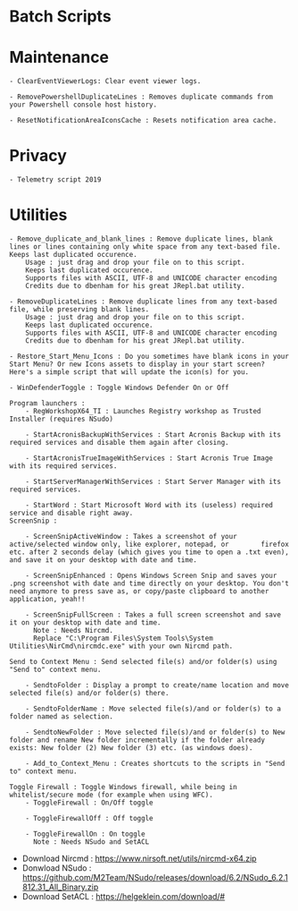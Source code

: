 # Batch Scripts
# Maintenance
    - ClearEventViewerLogs: Clear event viewer logs.

    - RemovePowershellDuplicateLines : Removes duplicate commands from your Powershell console host history.

    - ResetNotificationAreaIconsCache : Resets notification area cache.

# Privacy
    - Telemetry script 2019

# Utilities
    - Remove_duplicate_and_blank_lines : Remove duplicate lines, blank lines or lines containing only white space from any text-based file. Keeps last duplicated occurence.
        Usage : just drag and drop your file on to this script.
        Keeps last duplicated occurence.
        Supports files with ASCII, UTF-8 and UNICODE character encoding
        Credits due to dbenham for his great JRepl.bat utility. 
    
    - RemoveDuplicateLines : Remove duplicate lines from any text-based file, while preserving blank lines.
        Usage : just drag and drop your file on to this script.
        Keeps last duplicated occurence.
        Supports files with ASCII, UTF-8 and UNICODE character encoding
        Credits due to dbenham for his great JRepl.bat utility. 
    
    - Restore_Start_Menu_Icons : Do you sometimes have blank icons in your Start Menu? Or new Icons assets to display in your start screen? Here's a simple script that will update the icon(s) for you.
    
    - WinDefenderToggle : Toggle Windows Defender On or Off
    
    Program launchers :
        - RegWorkshopX64_TI : Launches Registry workshop as Trusted Installer (requires NSudo)
    
        - StartAcronisBackupWithServices : Start Acronis Backup with its required services and disable them again after closing.
        
        - StartAcronisTrueImageWithServices : Start Acronis True Image with its required services.
        
        - StartServerManagerWithServices : Start Server Manager with its required services.
        
        - StartWord : Start Microsoft Word with its (useless) required service and disable right away.
    ScreenSnip :
        
        - ScreenSnipActiveWindow : Takes a screenshot of your active/selected window only, like explorer, notepad, or        firefox etc. after 2 seconds delay (which gives you time to open a .txt even), and save it on your desktop with date and time. 
        
        - ScreenSnipEnhanced : Opens Windows Screen Snip and saves your .png screenshot with date and time directly on your desktop. You don't need anymore to press save as, or copy/paste clipboard to another application, yeah!!
        
        - ScreenSnipFullScreen : Takes a full screen screenshot and save it on your desktop with date and time. 
          Note : Needs Nircmd. 
          Replace "C:\Program Files\System Tools\System Utilities\NirCmd\nircmdc.exe" with your own Nircmd path.
    
    Send to Context Menu : Send selected file(s) and/or folder(s) using "Send to" context menu.
     
        - SendtoFolder : Display a prompt to create/name location and move selected file(s) and/or folder(s) there.
        
        - SendtoFolderName : Move selected file(s)/and or folder(s) to a folder named as selection.
        
        - SendtoNewFolder : Move selected file(s)/and or folder(s) to New folder and rename New folder incrementally if the folder already exists: New folder (2) New folder (3) etc. (as windows does).
        
        - Add_to_Context_Menu : Creates shortcuts to the scripts in "Send to" context menu.
    
    Toggle Firewall : Toggle Windows firewall, while being in whitelist/secure mode (for example when using WFC).
        - ToggleFirewall : On/Off toggle
        
        - ToggleFirewallOff : Off toggle
        
        - ToggleFirewallOn : On toggle
          Note : Needs NSudo and SetACL
  
  
- Download Nircmd : https://www.nirsoft.net/utils/nircmd-x64.zip
- Donwload NSudo : https://github.com/M2Team/NSudo/releases/download/6.2/NSudo_6.2.1812.31_All_Binary.zip
- Download SetACL : https://helgeklein.com/download/#
